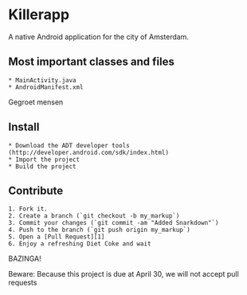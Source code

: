 Killerapp
=========

A native Android application for the city of Amsterdam.


Most important classes and files
----------------------
	* MainActivity.java
	* AndroidManifest.xml
Gegroet mensen

Install
-------
	* Download the ADT developer tools (http://developer.android.com/sdk/index.html)
	* Import the project
	* Build the project

Contribute
----------
	1. Fork it.
	2. Create a branch (`git checkout -b my_markup`)
	3. Commit your changes (`git commit -am "Added Snarkdown"`)
	4. Push to the branch (`git push origin my_markup`)
	5. Open a [Pull Request][1]
	6. Enjoy a refreshing Diet Coke and wait

BAZINGA!

Beware:
	Because this project is due at April 30, we will not accept pull requests
